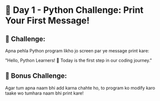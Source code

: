 # 🐍 Day 1 - Python Challenge: Print Your First Message!

## 📢 Challenge:
Apna pehla Python program likho jo screen par ye message print kare:

"Hello, Python Learners! 🚀 Today is the first step in our coding journey."

## 🔹 Bonus Challenge:
Agar tum apna naam bhi add karna chahte ho, to program ko modify karo taake wo tumhara naam bhi print kare!
